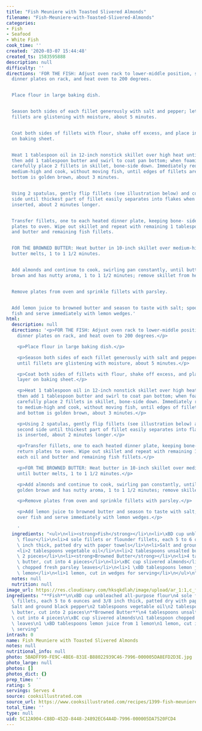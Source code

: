```yaml
---
title: "Fish Meuniere with Toasted Slivered Almonds"
filename: "Fish-Meuniere-with-Toasted-Slivered-Almonds"
categories:
- Fish
- Seafood
- White Fish
cook_time: ''
created: '2020-03-07 15:44:48'
created_ts: 1583595888
description: null
difficulty: ''
directions: 'FOR THE FISH: Adjust oven rack to lower-middle position, set 4 heatproof
  dinner plates on rack, and heat oven to 200 degrees.


  Place flour in large baking dish.


  Season both sides of each fillet generously with salt and pepper; let stand until
  fillets are glistening with moisture, about 5 minutes.


  Coat both sides of fillets with flour, shake off excess, and place in single layer
  on baking sheet.


  Heat 1 tablespoon oil in 12-inch nonstick skillet over high heat until shimmering,
  then add 1 tablespoon butter and swirl to coat pan bottom; when foaming subsides,
  carefully place 2 fillets in skillet, bone-side down. Immediately reduce heat to
  medium-high and cook, without moving fish, until edges of fillets are opaque and
  bottom is golden brown, about 3 minutes.


  Using 2 spatulas, gently flip fillets (see illustration below) and cook on second
  side until thickest part of fillet easily separates into flakes when toothpick is
  inserted, about 2 minutes longer.


  Transfer fillets, one to each heated dinner plate, keeping bone- side up, and return
  plates to oven. Wipe out skillet and repeat with remaining 1 tablespoon each oil
  and butter and remaining fish fillets.


  FOR THE BROWNED BUTTER: Heat butter in 10-inch skillet over medium-high heat until
  butter melts, 1 to 1 1/2 minutes.


  Add almonds and continue to cook, swirling pan constantly, until butter is golden
  brown and has nutty aroma, 1 to 1 1/2 minutes; remove skillet from heat.


  Remove plates from oven and sprinkle fillets with parsley.


  Add lemon juice to browned butter and season to taste with salt; spoon sauce over
  fish and serve immediately with lemon wedges.'
html:
  description: null
  directions: '<p>FOR THE FISH: Adjust oven rack to lower-middle position, set 4 heatproof
    dinner plates on rack, and heat oven to 200 degrees.</p>

    <p>Place flour in large baking dish.</p>

    <p>Season both sides of each fillet generously with salt and pepper; let stand
    until fillets are glistening with moisture, about 5 minutes.</p>

    <p>Coat both sides of fillets with flour, shake off excess, and place in single
    layer on baking sheet.</p>

    <p>Heat 1 tablespoon oil in 12-inch nonstick skillet over high heat until shimmering,
    then add 1 tablespoon butter and swirl to coat pan bottom; when foaming subsides,
    carefully place 2 fillets in skillet, bone-side down. Immediately reduce heat
    to medium-high and cook, without moving fish, until edges of fillets are opaque
    and bottom is golden brown, about 3 minutes.</p>

    <p>Using 2 spatulas, gently flip fillets (see illustration below) and cook on
    second side until thickest part of fillet easily separates into flakes when toothpick
    is inserted, about 2 minutes longer.</p>

    <p>Transfer fillets, one to each heated dinner plate, keeping bone- side up, and
    return plates to oven. Wipe out skillet and repeat with remaining 1 tablespoon
    each oil and butter and remaining fish fillets.</p>

    <p>FOR THE BROWNED BUTTER: Heat butter in 10-inch skillet over medium-high heat
    until butter melts, 1 to 1 1/2 minutes.</p>

    <p>Add almonds and continue to cook, swirling pan constantly, until butter is
    golden brown and has nutty aroma, 1 to 1 1/2 minutes; remove skillet from heat.</p>

    <p>Remove plates from oven and sprinkle fillets with parsley.</p>

    <p>Add lemon juice to browned butter and season to taste with salt; spoon sauce
    over fish and serve immediately with lemon wedges.</p>

    '
  ingredients: "<ul>\n<li><strong>Fish</strong></li>\n<li>\xBD cup unbleached all-purpose\
    \ flour</li>\n<li>4 sole fillets or flounder fillets, each 5 to 6 ounces and 3/8\
    \ inch thick, patted dry with paper towels</li>\n<li>Salt and ground black pepper</li>\n\
    <li>2 tablespoons vegetable oil</li>\n<li>2 tablespoons unsalted butter, cut into\
    \ 2 pieces</li>\n<li><strong>Browned Butter</strong></li>\n<li>4 tablespoons unsalted\
    \ butter, cut into 4 pieces</li>\n<li>\xBC cup slivered almonds</li>\n<li>1 tablespoon\
    \ chopped fresh parsley leaves</li>\n<li>1 \xBD tablespoons lemon juice from 1\
    \ lemon</li>\n<li>1 lemon, cut in wedges for serving</li>\n</ul>\n"
  notes: null
  nutrition: null
image_url: https://res.cloudinary.com/hksqkdlah/image/upload/ar_1:1,c_fill,dpr_2.0,f_auto,fl_lossy.progressive.strip_profile,g_faces:auto,q_auto:low,w_344/1343_jf04-fishmeuniere-article
ingredients: "**Fish**\n\xBD cup unbleached all-purpose flour\n4 sole fillets or flounder\
  \ fillets, each 5 to 6 ounces and 3/8 inch thick, patted dry with paper towels\n\
  Salt and ground black pepper\n2 tablespoons vegetable oil\n2 tablespoons unsalted\
  \ butter, cut into 2 pieces\n**Browned Butter**\n4 tablespoons unsalted butter,\
  \ cut into 4 pieces\n\xBC cup slivered almonds\n1 tablespoon chopped fresh parsley\
  \ leaves\n1 \xBD tablespoons lemon juice from 1 lemon\n1 lemon, cut in wedges for\
  \ serving"
intrash: 0
name: Fish Meuniere with Toasted Slivered Almonds
notes: null
nutritional_info: null
photo: 5BADFF99-FE9C-4BE6-831E-B88022939C46-7996-000005DA8EFD2D3E.jpg
photo_large: null
photos: []
photos_dict: {}
prep_time: ''
rating: 5
servings: Serves 4
source: cooksillustrated.com
source_url: https://www.cooksillustrated.com/recipes/1399-fish-meuniere-with-toasted-slivered-almonds?incode=MCSCM00L0&ref=new_search_experience_7
total_time: ''
type: null
uid: 5C12A904-C88D-452D-8448-24892EC64A4D-7996-000005DA7520FCD4
---
```

